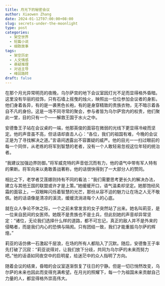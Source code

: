 ```yaml
---
title: 月光下的秘密会议
author: Xiaowen Zhang
date: 2024-01-12T07:00:00+08:00
slug: secrets-under-the-moonlight
type: post
categories:
  - 架空世界
  - 短篇小说
  - 细致故事
tags:
  - 架空历史
  - 人文情感
  - 悬疑推理
  - 对话主导
  - 峰回路转
draft: false
---
```


在那个月光异常明亮的夜晚，乌尔萨宫的地下会议室因灯光不足而显得格外昏暗。这里没有华丽的挂饰，只有石墙上摇曳的烛火，映照出一位位参加会议者的身影。他们身着各异，有的是一袭黑色长袍，有的是身穿精致的贵族衣物，无不暗示着各自不凡的身份。这是一场不同寻常的聚会，参与者皆为乌尔萨宫内的权贵，他们聚此一堂，目的只有一个——解救王国于水火之中。

安德鲁王子站在会议桌的一端，他那英俊的面容在微弱的光线下更显得冷峻而坚定。他的声音虽不高，但话语却直击人心：“各位，我们的祖国有难，今晚的会议正是为了寻找解决之道。”言语间透露出不容置疑的威严。他的目光一一扫过眼前的每一个同伴，从老练的将军到智慧的老者，没有一个人敢轻易忽视这位年轻的统治者。

“我建议加强边界防御。”将军威克特的声音低沉而有力，他的语气中带有军人特有的果断。将军向来以勇敢善战著称，他的话很快得到了一大部分人的赞同。

相比之下，老学者艾莲娜则持有不同的看法：“我们需要思考更长久的解决办法，建立与其他王国的联盟或许才是上策。”她缓缓开口，语气温柔却坚定。她那饱经风霜的面容上，一双眼眸闪烁着智慧的光芒，那份从容不迫的魅力让在场之人无不敬佩。她的话语像是清凉的溪流，缓缓流淌进每个人的心底。

就在众人争论不休之际，一个之前未曾发言的女子突然站了出来。她名叫莉亚，是一位来自民间的女医师。她既不是贵族也不是士兵，但此刻她的声音却异常坚定：“诸位，无论我们选择什么样的道路，都不可忘记，真正的敌人并不是外来的侵略者，而是我们内心的恐惧与隔阂。只有团结一致，我们才能重振乌尔萨的辉煌。”

莉亚的话仿佛一石激起千层浪，在场的所有人都陷入了沉默。随后，安德鲁王子率先打破了沉寂：“莉亚说得对，让我们放下分歧，共同为乌尔萨的未来而努力吧。”他的话语如同夜空中的启明星，给迷茫中的众人指明了方向。

随着会议的结束，昏暗的会议室逐渐恢复了往日的宁静。但是一切已悄然改变，乌尔萨的未来也因此而变得充满希望。在月光的照耀下，每一个为祖国未来贡献自己力量的人，都显得格外崇高伟大。